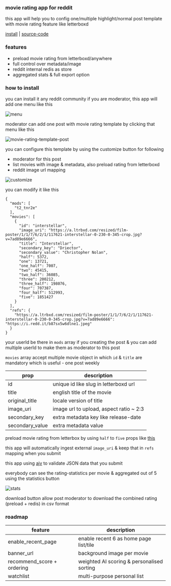 ### movie rating app for reddit 

this app will help you to config one/multiple highlight/normal post template with movie rating feature like letterboxd

[install](https://developers.reddit.com/apps/ml-movies) | [source-code](https://github.com/hedcet/ml-movies)

### features

* preload movie rating from letterboxd/anywhere
* full control over metadata/image
* reddit internal redis as store
* aggregated stats & full export option

### how to install

you can install it any reddit community if you are moderator, this app will add one menu like this

![menu](assets/menu.png)

moderator can add one post with movie rating template by clicking that menu like this

![movie-rating-template-post](assets/movie-rating-template-post.png)

you can configure this template by using the customize button for following

* moderator for this post
* list movies with image & metadata, also preload rating from letterboxd
* reddit image url mapping

![customize](assets/customize.png)

you can modify it like this

```
{
  "mods": [
    "t2_tnr2e"
  ],
  "movies": [
    {
      "id": "interstellar",
      "image_uri": "https://a.ltrbxd.com/resized/film-poster/1/1/7/6/2/1/117621-interstellar-0-230-0-345-crop.jpg?v=7ad89e6666",
      "title": "Interstellar",
      "secondary_key": "Driector",
      "secondary_value": "Christopher Nolan",
      "half": 5372,
      "one": 13721,
      "one_half": 7007,
      "two": 45415,
      "two_half": 36085,
      "three": 200212,
      "three_half": 198076,
      "four": 707387,
      "four_half": 512993,
      "five": 1851427
    }
  ],
  "refs": {
    "https://a.ltrbxd.com/resized/film-poster/1/1/7/6/2/1/117621-interstellar-0-230-0-345-crop.jpg?v=7ad89e6666": "https://i.redd.it/b87sx5w6dlne1.jpeg"
  }
}
```

your userId be there in `mods` array if you creating the post & you can add multiple userId to make them as moderator to this post

`movies` array accept multiple movie object in which `id` & `title` are mandatory which is useful - one post weekly


| prop | description |
|-|-|
| id | unique id like slug in letterboxd url |
| title | english title of the movie |
| original_title | locale version of title |
| image_uri | image url to upload, aspect ratio ~ 2:3  |
| secondary_key | extra metadata key like release-date |
| secondary_value | extra metadata value |


preload movie rating from letterbox by using `half` to `five` props like [this](https://github.com/hedcet/boxoffice-server/blob/main/ml-movies.json)

this app will automatically ingest external `image_uri` & keep that in `refs` mapping when you submit

this app using [ajv](https://www.npmjs.com/package/ajv) to validate JSON data that you submit

everybody can see the rating-statistics per movie & aggregated out of 5 using the statistics button

![stats](assets/stats.png)

download button allow post moderator to download the combined rating (preload + redis) in csv format

### roadmap

| feature | description |
|-|-|
| enable_recent_page | enable recent 6 as home page list/tile |
| banner_url | background image per movie |
| recommend_score + ordering | weighted AI scoring & personalised sorting |
| watchlist | multi-purpose personal list |
